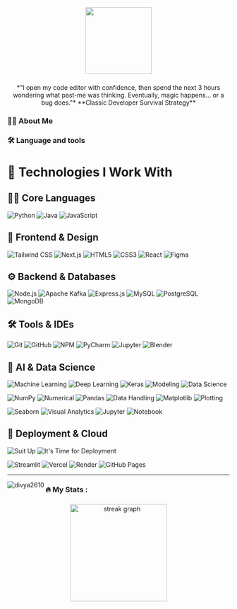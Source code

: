 <div align="center">
  <img height="150" src="https://media.giphy.com/media/M9gbBd9nbDrOTu1Mqx/giphy.gif"  />
</div>

###

###

<div align="center">
  <p>*"I open my code editor with confidence, then spend the next 3 hours wondering what past-me was thinking. Eventually, magic happens... or a bug does."*  
     **Classic Developer Survival Strategy**
</p>
</div>

<h3 align="left">👩‍💻  About Me</h3>

<h3 align="left">🛠 Language and tools</h3>

# 🧠 Technologies I Work With

## 👨‍💻 Core Languages
![Python](https://img.shields.io/badge/PYTHON-3776AB?style=for-the-badge&logo=python&logoColor=white)
![Java](https://img.shields.io/badge/JAVA-007396?style=for-the-badge&logo=java&logoColor=white)
![JavaScript](https://img.shields.io/badge/JAVASCRIPT-F7DF1E?style=for-the-badge&logo=javascript&logoColor=black)

## 🎨 Frontend & Design
![Tailwind CSS](https://img.shields.io/badge/TAILWIND_CSS-38B2AC?style=for-the-badge&logo=tailwind-css&logoColor=white)
![Next.js](https://img.shields.io/badge/NEXT.JS-000000?style=for-the-badge&logo=nextdotjs&logoColor=white)
![HTML5](https://img.shields.io/badge/HTML5-E34F26?style=for-the-badge&logo=html5&logoColor=white)
![CSS3](https://img.shields.io/badge/CSS3-1572B6?style=for-the-badge&logo=css3&logoColor=white)
![React](https://img.shields.io/badge/REACT-61DAFB?style=for-the-badge&logo=react&logoColor=black)
![Figma](https://img.shields.io/badge/FIGMA-F24E1E?style=for-the-badge&logo=figma&logoColor=white)

## ⚙️ Backend & Databases
![Node.js](https://img.shields.io/badge/NODE.JS-339933?style=for-the-badge&logo=nodedotjs&logoColor=white)
![Apache Kafka](https://img.shields.io/badge/APACHE_KAFKA-231F20?style=for-the-badge&logo=apache-kafka&logoColor=white)
![Express.js](https://img.shields.io/badge/EXPRESS.JS-000000?style=for-the-badge&logo=express&logoColor=white)
![MySQL](https://img.shields.io/badge/MYSQL-4479A1?style=for-the-badge&logo=mysql&logoColor=white)
![PostgreSQL](https://img.shields.io/badge/POSTGRESQL-336791?style=for-the-badge&logo=postgresql&logoColor=white)
![MongoDB](https://img.shields.io/badge/MONGODB-47A248?style=for-the-badge&logo=mongodb&logoColor=white)

## 🛠️ Tools & IDEs
![Git](https://img.shields.io/badge/GIT-F05032?style=for-the-badge&logo=git&logoColor=white)
![GitHub](https://img.shields.io/badge/GITHUB-181717?style=for-the-badge&logo=github&logoColor=white)
![NPM](https://img.shields.io/badge/NPM-CB3837?style=for-the-badge&logo=npm&logoColor=white)
![PyCharm](https://img.shields.io/badge/PYCHARM-000000?style=for-the-badge&logo=pycharm&logoColor=white)
![Jupyter](https://img.shields.io/badge/JUPYTER-F37626?style=for-the-badge&logo=jupyter&logoColor=white)
![Blender](https://img.shields.io/badge/BLENDER-F5792A?style=for-the-badge&logo=blender&logoColor=white)

## 🧠 AI & Data Science
![Machine Learning](https://img.shields.io/badge/MACHINE_LEARNING-FF6F00?style=for-the-badge&logo=tensorflow&logoColor=white)
![Deep Learning](https://img.shields.io/badge/DEEP_LEARNING-FF6F00?style=for-the-badge&logo=tensorflow&logoColor=white)
![Keras](https://img.shields.io/badge/KERAS-D00000?style=for-the-badge&logo=keras&logoColor=white)
![Modeling](https://img.shields.io/badge/MODELING-DC143C?style=for-the-badge&logo=anaconda&logoColor=white)
![Data Science](https://img.shields.io/badge/DATA_SCIENCE-4B0082?style=for-the-badge&logo=python&logoColor=white)

![NumPy](https://img.shields.io/badge/NUMPY-013243?style=for-the-badge&logo=numpy&logoColor=white)
![Numerical](https://img.shields.io/badge/NUMERICAL-008B8B?style=for-the-badge&logo=scipy&logoColor=white)
![Pandas](https://img.shields.io/badge/PANDAS-150458?style=for-the-badge&logo=pandas&logoColor=white)
![Data Handling](https://img.shields.io/badge/DATA_HANDLING-4B0082?style=for-the-badge&logo=python&logoColor=white)
![Matplotlib](https://img.shields.io/badge/MATPLOTLIB-11557C?style=for-the-badge&logo=python&logoColor=white)
![Plotting](https://img.shields.io/badge/PLOTTING-006400?style=for-the-badge&logo=plotly&logoColor=white)

![Seaborn](https://img.shields.io/badge/SEABORN-3776AB?style=for-the-badge&logo=python&logoColor=white)
![Visual Analytics](https://img.shields.io/badge/VISUAL_ANALYTICS-2F4F4F?style=for-the-badge&logo=tableau&logoColor=white)
![Jupyter](https://img.shields.io/badge/JUPYTER-F37626?style=for-the-badge&logo=jupyter&logoColor=white)
![Notebook](https://img.shields.io/badge/NOTEBOOK-FF8C00?style=for-the-badge&logo=jupyter&logoColor=white)

## 🚀 Deployment & Cloud
![Suit Up](https://img.shields.io/badge/SUIT_UP-FFD700?style=for-the-badge&logo=superman&logoColor=black)
![It's Time for Deployment](https://img.shields.io/badge/IT'S_TIME_FOR_DEPLOYMENT-FF4500?style=for-the-badge&logo=rocket&logoColor=white)

![Streamlit](https://img.shields.io/badge/STREAMLIT-FF4B4B?style=for-the-badge&logo=streamlit&logoColor=white)
![Vercel](https://img.shields.io/badge/VERCEL-000000?style=for-the-badge&logo=vercel&logoColor=white)
![Render](https://img.shields.io/badge/RENDER-46E3B7?style=for-the-badge&logo=render&logoColor=white)
![GitHub Pages](https://img.shields.io/badge/GITHUB_PAGES-222222?style=for-the-badge&logo=github-pages&logoColor=white)

---

<p><img align="left" src="https://github-readme-stats.vercel.app/api/top-langs?username=divya2610&show_icons=true&locale=en&layout=compact" alt="divya2610" /></p>

<h3 align="left">🔥   My Stats :</h3>

###

<div align="center">
  <img src="https://streak-stats.demolab.com?user=maurodesouza&locale=en&mode=daily&theme=dark&hide_border=false&border_radius=5&order=3" height="220" alt="streak graph"  />
</div>

###
